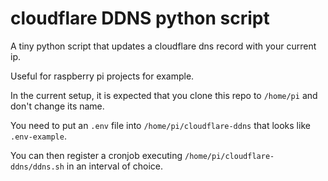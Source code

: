 # cloudflare DDNS python script

A tiny python script that updates a cloudflare dns record with your current ip.

Useful for raspberry pi projects for example.

In the current setup, it is expected that you clone this repo to `/home/pi` and don't change its name.

You need to put an `.env` file into `/home/pi/cloudflare-ddns` that looks like `.env-example`.

You can then register a cronjob executing `/home/pi/cloudflare-ddns/ddns.sh` in an interval of choice.
